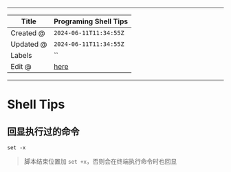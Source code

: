 -----

| Title     | Programing Shell Tips                                |
| --------- | ---------------------------------------------------- |
| Created @ | `2024-06-11T11:34:55Z`                               |
| Updated @ | `2024-06-11T11:34:55Z`                               |
| Labels    | \`\`                                                 |
| Edit @    | [here](https://github.com/junxnone/xwiki/issues/305) |

-----

# Shell Tips

## 回显执行过的命令

``` 
set -x 
```

> 脚本结束位置加 `set +x`，否则会在终端执行命令时也回显
